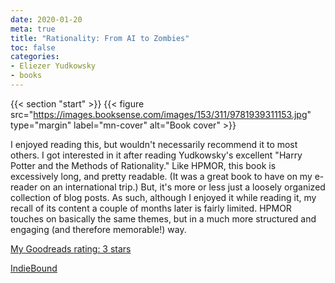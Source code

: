 ```yaml
---
date: 2020-01-20
meta: true
title: "Rationality: From AI to Zombies"
toc: false
categories:
- Eliezer Yudkowsky
- books
---
```


{{< section "start" >}}
{{< figure src="https://images.booksense.com/images/153/311/9781939311153.jpg" type="margin" label="mn-cover" alt="Book cover" >}}

I enjoyed reading this, but wouldn't necessarily recommend it to most others. I got interested in it after reading Yudkowsky's excellent "Harry Potter and the Methods of Rationality." Like HPMOR, this book is excessively long, and pretty readable. (It was a great book to have on my e-reader on an international trip.) But, it's more or less just a loosely organized collection of blog posts. As such, although I enjoyed it while reading it, my recall of its content a couple of months later is fairly limited. HPMOR touches on basically the same themes, but in a much more structured and engaging (and therefore memorable!) way. 

[My Goodreads rating: 3 stars](https://www.goodreads.com/review/show/3097328106)  

[IndieBound](https://www.indiebound.org/book/9781939311153)
